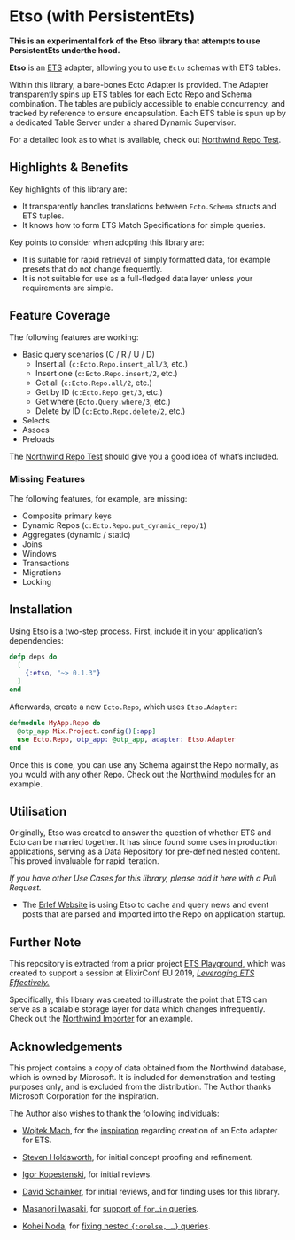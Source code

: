 # Etso (with PersistentEts)

**This is an experimental fork of the Etso library that attempts to use PersistentEts underthe hood.**

**Etso** is an [ETS][erlang-ets] adapter, allowing you to use `Ecto` schemas with ETS tables.

Within this library, a bare-bones Ecto Adapter is provided. The Adapter transparently spins up ETS tables for each Ecto Repo and Schema combination. The tables are publicly accessible to enable concurrency, and tracked by reference to ensure encapsulation. Each ETS table is spun up by a dedicated Table Server under a shared Dynamic Supervisor.

For a detailed look as to what is available, check out [Northwind Repo Test][northwind-repo-test].

## Highlights & Benefits

Key highlights of this library are:

- It transparently handles translations between `Ecto.Schema` structs and ETS tuples.
- It knows how to form ETS Match Specifications for simple queries.

Key points to consider when adopting this library are:

- It is suitable for rapid retrieval of simply formatted data, for example presets that do not change frequently.
- It is not suitable for use as a full-fledged data layer unless your requirements are simple.

## Feature Coverage

The following features are working:

- Basic query scenarios (C / R / U / D)
  - Insert all (`c:Ecto.Repo.insert_all/3`, etc.)
  - Insert one (`c:Ecto.Repo.insert/2`, etc.)
  - Get all (`c:Ecto.Repo.all/2`, etc.)
  - Get by ID (`c:Ecto.Repo.get/3`, etc.)
  - Get where (`Ecto.Query.where/3`, etc.)
  - Delete by ID (`c:Ecto.Repo.delete/2`, etc.)
- Selects
- Assocs
- Preloads

The [Northwind Repo Test][northwind-repo-test] should give you a good idea of what’s included.

### Missing Features

The following features, for example, are missing:

- Composite primary keys
- Dynamic Repos (`c:Ecto.Repo.put_dynamic_repo/1`)
- Aggregates (dynamic / static)
- Joins
- Windows
- Transactions
- Migrations
- Locking

## Installation

Using Etso is a two-step process. First, include it in your application’s dependencies:

```elixir
defp deps do
  [
    {:etso, "~> 0.1.3"}
  ]
end
```

Afterwards, create a new `Ecto.Repo`, which uses `Etso.Adapter`:

```elixir
defmodule MyApp.Repo do
  @otp_app Mix.Project.config()[:app]
  use Ecto.Repo, otp_app: @otp_app, adapter: Etso.Adapter
end
```

Once this is done, you can use any Schema against the Repo normally, as you would with any other Repo. Check out the [Northwind modules][northwind] for an example.

## Utilisation

Originally, Etso was created to answer the question of whether ETS and Ecto can be married together. It has since found some uses in production applications, serving as a Data Repository for pre-defined nested content. This proved invaluable for rapid iteration.

*If you have other Use Cases for this library, please add it here with a Pull Request.*

- The [Erlef Website](https://github.com/erlef/website) is using Etso to cache and query news and event posts that are parsed and imported into the Repo on application startup.

## Further Note

This repository is extracted from a prior project [ETS Playground][evadne-ets-playground], which was created to support a session at ElixirConf EU 2019, [*Leveraging ETS Effectively.*][evadne-ets-deck]

Specifically, this library was created to illustrate the point that ETS can serve as a scalable storage layer for data which changes infrequently. Check out the [Northwind Importer][northwind-importer] for an example.

## Acknowledgements

This project contains a copy of data obtained from the Northwind database, which is owned by Microsoft. It is included for demonstration and testing purposes only, and is excluded from the distribution. The Author thanks Microsoft Corporation for the inspiration.

The Author also wishes to thank the following individuals:

- [Wojtek Mach][wojtekmach], for the [inspiration](https://github.com/wojtekmach/ets_ecto) regarding creation of an Ecto adapter for ETS.

- [Steven Holdsworth](https://github.com/holsee), for initial concept proofing and refinement.

- [Igor Kopestenski](https://github.com/laymer), for initial reviews.

- [David Schainker](https://github.com/schainks), for initial reviews, and for finding uses for this library.

- [Masanori Iwasaki][curi1119], for [support of `for…in` queries][pr-6].

- [Kohei Noda][pobo380], for [fixing nested `{:orelse, …}` queries][pr-10].

[erlang-ets]: http://erlang.org/doc/man/ets.html
[northwind]: https://github.com/evadne/etso/tree/master/test/support/northwind
[northwind-importer]: https://github.com/evadne/etso/tree/master/test/support/northwind/importer.ex
[northwind-repo-test]: https://github.com/evadne/etso/blob/master/test/northwind/repo_test.exs
[evadne-ets-playground]: https://github.com/evadne/ets-playground
[evadne-ets-deck]: https://speakerdeck.com/evadne/leveraging-ets-effectively
[wojtekmach]: https://github.com/wojtekmach
[curi1119]: https://github.com/curi1119
[pr-6]: https://github.com/evadne/etso/pull/6
[pobo380]: https://github.com/pobo380
[pr-10]: https://github.com/evadne/etso/pull/10
